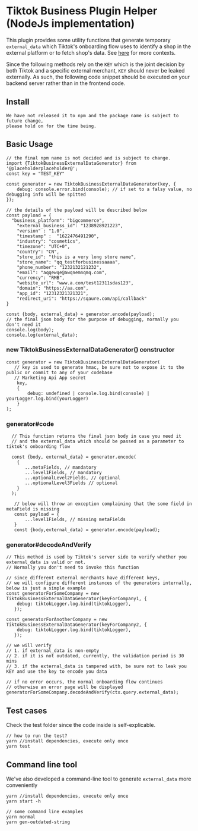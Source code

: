 # Tiktok Business Plugin Helper (NodeJs implementation)

This plugin provides some utility functions that generate
temporary `external_data` which Tiktok's onboarding flow uses to identify a shop in the external platform or to fetch
shop's data. See [here](./README.md) for more contexts.

Since the following methods rely on the `KEY` which is the joint decision by both Tiktok and a specific external merchant,
`KEY` should never be leaked externally. As such, the following code snippet should be executed on your backend server rather than in the frontend code.

## Install
```
We have not released it to npm and the package name is subject to future change,
please hold on for the time being.
```
## Basic Usage
```
// the final npm name is not decided and is subject to change. 
import {TiktokBusinessExternalDataGenerator} from '@placeholderplaceholder@';
const key = "TEST_KEY"

const generator = new TiktokBusinessExternalDataGenerator(key, {
    debug: console.error.bind(console); // if set to a falsy value, no debugging info will be spitted
});

// the details of the payload will be described below
const payload = {
  "business_platform": "bigcommerce",
    "external_business_id": "1238928921223",
    "version" : "1.0",
    "timestamp" :  "1622476491290",
    "industry": "cosmetics",
    "timezone": "UTC+0",
    "country": "CN",
    "store_id": "this is a very long store name",
    "store_name": "qq_testforbusinessaaaa",
    "phone_number": "1232132121232",
    "email": "aqqewqe@awqnemnqmq.com",
    "currency": "RMB",
    "website_url": "www.a.com/test12311sdas123",
    "domain": "https://aa.com",
    "app_id": "12312321321321",
    "redirect_uri": "https://sqaure.com/api/callback"
}

const {body, external_data} = generator.encode(payload);
// the final json body for the purpose of debugging, normally you don't need it
console.log(body);
console.log(external_data);
```


### new TiktokBusinessExternalDataGenerator() constructor
```
const generator = new TiktokBusinessExternalDataGenerator(
   // key is used to generate hmac, be sure not to expose it to the public or commit to any of your codebase
   // Marketing Api App secret
    key,
    {
        debug: undefined | console.log.bind(console) | yourLogger.log.bind(yourLogger)
    }
);
```

### generator#code
```
  // This function returns the final json body in case you need it
  // and the external_data which should be passed as a parameter to tiktok's onboarding flow

  const {body, external_data} = generator.encode(
    {
       ...metaFields, // mandatory
       ...level1Fields, // mandatory
       ...optionalLevel2Fields, // optional
       ...optionalLevel3Fields // optional
    }
  );

   // below will throw an exception complaining that the some field in metaField is missing
   const payload = {
       ...level1Fields, // missing metaFields
   }
   const {body,external_data) = generator.encode(payload);

```

### generator#decodeAndVerify
```
// This method is used by Tiktok's server side to verify whether you external_data is valid or not.
// Normally you don't need to invoke this function

// since different external merchants have different keys,
// we will configure different instances of the generators internally, below is just a simple example
const generatorForSomeCompany = new TiktokBusinessExternalDataGenerator(keyForCompany1, {
    debug: tiktokLogger.log.bind(tiktokLogger),
   });

const generatorForAnotherCompany = new TiktokBusinessExternalDataGenerator(keyForCompany2, {
    debug: tiktokLogger.log.bind(tiktokLogger),
   });

// we will verify
// 1. if external_data is non-empty
// 2. if it is not outdated, currently, the validation period is 30 mins
// 3. if the external_data is tampered with, be sure not to leak you KEY and use the key to encode you data

// if no error occurs, the normal onboarding flow continues
// otherwise an error page will be displayed
generatorForSomeCompany.decodeAndVerify(ctx.query.external_data);
```

## Test cases
Check the test folder since the code inside is self-explicable.
```
// how to run the test?
yarn //install dependencies, execute only once
yarn test
```

## Command line tool
We've also developed a command-line tool to generate `external_data` more conveniently
```
yarn //install dependencies, execute only once
yarn start -h

// some command line examples
yarn normal
yarn gen-outdated-string
```
